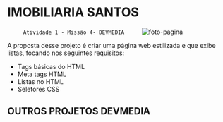 # IMOBILIARIA SANTOS
`      Atividade 1 - Missão 4- DEVMEDIA      `
![foto-pagina](https://www.devmedia.com.br/pro/imagens/projeto-imobiliaria.webp)

A proposta desse projeto é criar uma página web estilizada e que exibe listas, focando nos seguintes requisitos:
* Tags básicas do HTML
* Meta tags HTML
* Listas no HTML
* Seletores CSS


## OUTROS PROJETOS DEVMEDIA

